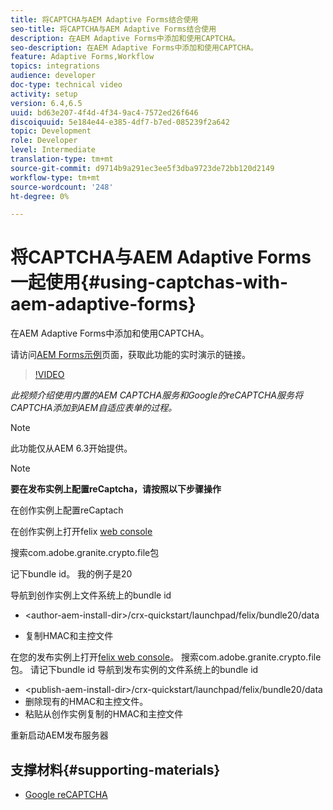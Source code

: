 ```yaml
---
title: 将CAPTCHA与AEM Adaptive Forms结合使用
seo-title: 将CAPTCHA与AEM Adaptive Forms结合使用
description: 在AEM Adaptive Forms中添加和使用CAPTCHA。
seo-description: 在AEM Adaptive Forms中添加和使用CAPTCHA。
feature: Adaptive Forms,Workflow
topics: integrations
audience: developer
doc-type: technical video
activity: setup
version: 6.4,6.5
uuid: bd63e207-4f4d-4f34-9ac4-7572ed26f646
discoiquuid: 5e184e44-e385-4df7-b7ed-085239f2a642
topic: Development
role: Developer
level: Intermediate
translation-type: tm+mt
source-git-commit: d9714b9a291ec3ee5f3dba9723de72bb120d2149
workflow-type: tm+mt
source-wordcount: '248'
ht-degree: 0%

---
```



# 将CAPTCHA与AEM Adaptive Forms一起使用{#using-captchas-with-aem-adaptive-forms}

在AEM Adaptive Forms中添加和使用CAPTCHA。

请访问[AEM Forms示例](https://forms.enablementadobe.com/content/samples/samples.html?query=0)页面，获取此功能的实时演示的链接。

>[!VIDEO](https://video.tv.adobe.com/v/18336/?quality=9&learn=on)

*此视频介绍使用内置的AEM CAPTCHA服务和Google的reCAPTCHA服务将CAPTCHA添加到AEM自适应表单的过程。*

>[!NOTE]
>
>此功能仅从AEM 6.3开始提供。

>[!NOTE]
>
>**要在发布实例上配置reCaptcha，请按照以下步骤操作**
>
>在创作实例上配置reCaptach
>
>在创作实例上打开felix [ web console](http://localhost:4502/system/console/bundles)
>
>搜索com.adobe.granite.crypto.file包
>
>记下bundle id。 我的例子是20
>
>导航到创作实例上文件系统上的bundle id
>
>* &lt;author-aem-install-dir>/crx-quickstart/launchpad/felix/bundle20/data
* 复制HMAC和主控文件

在您的发布实例上打开[felix web console](http://localhost:4502/system/console/bundles)。 搜索com.adobe.granite.crypto.file包。 请记下bundle id
导航到发布实例的文件系统上的bundle id
* &lt;publish-aem-install-dir>/crx-quickstart/launchpad/felix/bundle20/data
* 删除现有的HMAC和主控文件。
* 粘贴从创作实例复制的HMAC和主控文件

重新启动AEM发布服务器

## 支撑材料{#supporting-materials}

* [Google reCAPTCHA](https://www.google.com/recaptcha)

